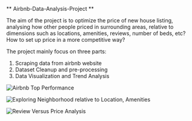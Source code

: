 ** Airbnb-Data-Analysis-Project **

The aim of the project is to optimize the price of new house listing, analysing how other people priced in surrounding areas, relative to dimensions such as locations, amenities, reviews, number of beds, etc? How to set up price in a more competitive way?

The project mainly focus on three parts:
1. Scraping data from airbnb website
2. Dataset Cleanup and pre-processing
3. Data Visualization and Trend Analysis

![Airbnb Top Performance](https://github.com/sruti-jain/Airbnb-Data-Analysis-Project/blob/master/Images/Airbnb_TopPerformers.PNG)

![Exploring Neighborhood relative to Location, Amenities](https://github.com/sruti-jain/Airbnb-Data-Analysis-Project/blob/master/Images/ExploringNeighborhood.PNG)

![Review Versus Price Analysis](https://github.com/sruti-jain/Airbnb-Data-Analysis-Project/blob/master/Images/ReviewVersusPrice.PNG)
